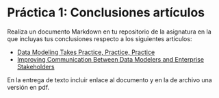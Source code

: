 # Práctica 1: Conclusiones artículos

Realiza un documento Markdown en tu repositorio de la asignatura en la que incluyas tus conclusiones respecto a los siguientes artículos:

* [Data Modeling Takes Practice, Practice, Practice](https://www.dbta.com/Columns/Database-Elaborations/Data-Modeling-Takes-Practice-Practice-Practice-119800.aspx)
* [Improving Communication Between Data Modelers and Enterprise Stakeholders](https://www.dbta.com/Editorial/Trends-and-Applications/Improving-Communication-Between-Data-Modelers-and-Enterprise-Stakeholders-118726.aspx)

En la entrega de texto incluir enlace al documento y en la de archivo una versión en pdf.
